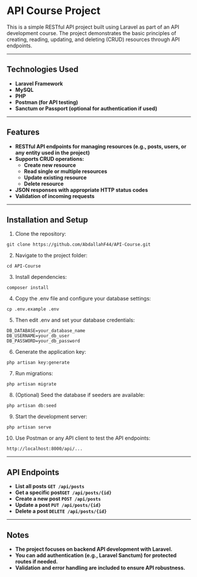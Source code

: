 # API Course Project

This is a simple RESTful API project built using Laravel as part of an API development course.
The project demonstrates the basic principles of creating, reading, updating, and deleting (CRUD) resources through API endpoints.

---

## Technologies Used

- **Laravel Framework**
- **MySQL**
- **PHP**
- **Postman (for API testing)**
- **Sanctum or Passport (optional for authentication if used)**

---

## Features

- **RESTful API endpoints for managing resources (e.g., posts, users, or any entity used in the project)**
- **Supports CRUD operations:**
    - **Create new resource**
    - **Read single or multiple resources**
    - **Update existing resource**
    - **Delete resource**
- **JSON responses with appropriate HTTP status codes**
- **Validation of incoming requests**

---

## Installation and Setup

1. Clone the repository:
```
git clone https://github.com/AbdallahF44/API-Course.git
```
2. Navigate to the project folder:
```
cd API-Course
```
3. Install dependencies:
```
composer install
```
4. Copy the .env file and configure your database settings:
```
cp .env.example .env
```
5. Then edit .env and set your database credentials:
```
DB_DATABASE=your_database_name
DB_USERNAME=your_db_user
DB_PASSWORD=your_db_password
```
6. Generate the application key:
```
php artisan key:generate
```
7. Run migrations:
```
php artisan migrate
```
8. (Optional) Seed the database if seeders are available:
```
php artisan db:seed
```
9. Start the development server:
```
php artisan serve
```
10. Use Postman or any API client to test the API endpoints:
```
http://localhost:8000/api/...
```

---

## API Endpoints

- **List all posts `GET /api/posts`**
- **Get a specific post`GET /api/posts/{id}`**
- **Create a new post `POST /api/posts`**
- **Update a post `PUT /api/posts/{id}`**
- **Delete a post `DELETE /api/posts/{id}`**

---

## Notes

- **The project focuses on backend API development with Laravel.**
- **You can add authentication (e.g., Laravel Sanctum) for protected routes if needed.**
- **Validation and error handling are included to ensure API robustness.**

